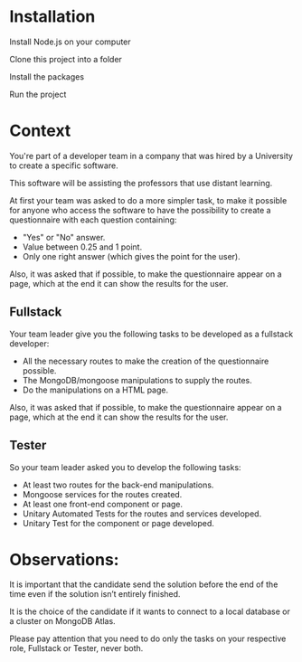 # Installation
Install Node.js on your computer

Clone this project into a folder

Install the packages

Run the project

# Context
You're part of a developer team in a company that was hired by a University to create a specific software.

This software will be assisting the professors that use distant learning.

At first your team was asked to do a more simpler task, to make it possible for anyone who access the software to have the possibility to create a questionnaire with each question containing:
- "Yes" or "No" answer.
- Value between 0.25 and 1 point.
- Only one right answer (which gives the point for the user).

Also, it was asked that if possible, to make the questionnaire appear on a page, which at the end it can show the results for the user. 
 
## Fullstack
Your team leader give you the following tasks to be developed as a fullstack developer:
- All the necessary routes to make the creation of the questionnaire possible.
- The MongoDB/mongoose manipulations to supply the routes.
- Do the manipulations on a HTML page.

Also, it was asked that if possible, to make the questionnaire appear on a page, which at the end it can show the results for the user. 

## Tester
So your team leader asked you to develop the following tasks:
- At least two routes for the back-end manipulations.
- Mongoose services for the routes created.
- At least one front-end component or page.
- Unitary Automated Tests for the routes and services developed.
- Unitary Test for the component or page developed.
 
# Observations:
It is important that the candidate send the solution before the end of the time even if the solution isn’t entirely finished.

It is the choice of the candidate if it wants to connect to a local database or a cluster on MongoDB Atlas.

Please pay attention that you need to do only the tasks on your respective role, Fullstack or Tester, never both.
